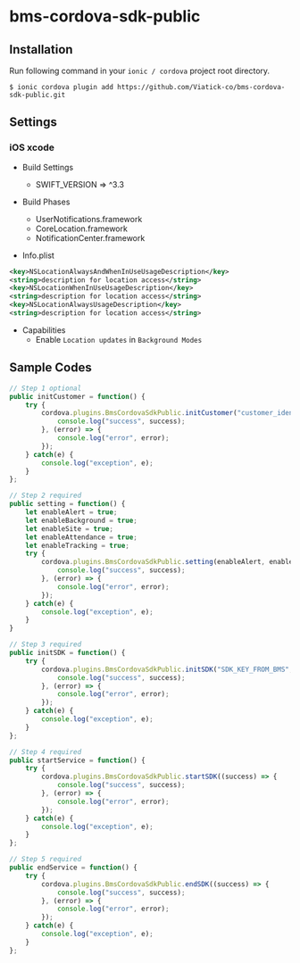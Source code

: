 # bms-cordova-sdk-public

## Installation

Run following command in your `ionic / cordova` project root directory.

```
$ ionic cordova plugin add https://github.com/Viatick-co/bms-cordova-sdk-public.git
```

## Settings

### iOS xcode

* Build Settings
	- SWIFT_VERSION => ^3.3

* Build Phases
	- UserNotifications.framework
	- CoreLocation.framework
	- NotificationCenter.framework

* Info.plist
```xml
<key>NSLocationAlwaysAndWhenInUseUsageDescription</key>
<string>description for location access</string>
<key>NSLocationWhenInUseUsageDescription</key>
<string>description for location access</string>
<key>NSLocationAlwaysUsageDescription</key>
<string>description for location access</string>
```

* Capabilities
	- Enable `Location updates` in `Background Modes`


## Sample Codes

```javascript
// Step 1 optional
public initCustomer = function() {
	try {
		cordova.plugins.BmsCordovaSdkPublic.initCustomer("customer_identifier", "customer_email", "customer_phone", (success) => {
			console.log("success", success);
		}, (error) => {
			console.log("error", error);
		});
	} catch(e) {
		console.log("exception", e);
	}
};

// Step 2 required
public setting = function() {
	let enableAlert = true;
	let enableBackground = true;
	let enableSite = true;
	let enableAttendance = true;
	let enableTracking = true;
	try {
		cordova.plugins.BmsCordovaSdkPublic.setting(enableAlert, enableBackground, enableSite, enableAttendance, enableTracking, (success) => {
			console.log("success", success);
		}, (error) => {
			console.log("error", error);
		});
	} catch(e) {
		console.log("exception", e);
	}
}

// Step 3 required
public initSDK = function() {
	try {
		cordova.plugins.BmsCordovaSdkPublic.initSDK("SDK_KEY_FROM_BMS", (success) => {
			console.log("success", success);
		}, (error) => {
			console.log("error", error);
		});
	} catch(e) {
		console.log("exception", e);
	}
};

// Step 4 required
public startService = function() {
	try {
		cordova.plugins.BmsCordovaSdkPublic.startSDK((success) => {
			console.log("success", success);
		}, (error) => {
			console.log("error", error);
		});
	} catch(e) {
		console.log("exception", e);
	}
};

// Step 5 required
public endService = function() {
	try {
		cordova.plugins.BmsCordovaSdkPublic.endSDK((success) => {
			console.log("success", success);
		}, (error) => {
			console.log("error", error);
		});
	} catch(e) {
		console.log("exception", e);
	}
};


```